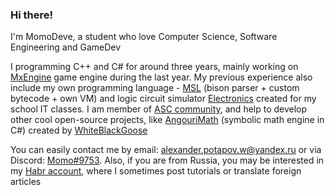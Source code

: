 ### Hi there!

I'm MomoDeve, a student who love Computer Science, Software Engineering and GameDev

I programming C++ and C# for around three years, mainly working on [MxEngine](https://github.com/asc-community/MxEngine) game engine during the last year. My previous experience also include my own programming language - [MSL](https://github.com/MomoDeve/MSL) (bison parser + custom bytecode + own VM) and logic circuit simulator [Electronics](https://github.com/MomoDeve/Electronics) created for my school IT classes. I am member of [ASC community](https://github.com/asc-community), and help to develop other cool open-source projects, like [AngouriMath](https://github.com/asc-community/AngouriMath) (symbolic math engine in C#) created by [WhiteBlackGoose](https://github.com/WhiteBlackGoose)

You can easily contact me by email: alexander.potapov.w@yandex.ru or via Discord: [Momo#9753](https://discord.com). Also, if you are from Russia, you may be interested in my [Habr account](https://habr.com/ru/users/momodev/posts/), where I sometimes post tutorials or translate foreign articles
